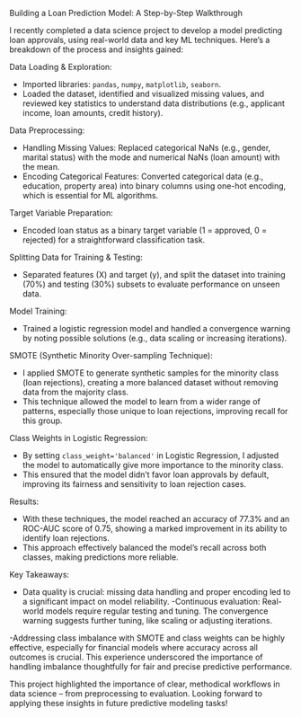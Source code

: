 Building a Loan Prediction Model: A Step-by-Step Walkthrough

I recently completed a data science project to develop a model predicting loan approvals, using real-world data and key ML techniques. Here’s a breakdown of the process and insights gained:

Data Loading & Exploration:
   - Imported libraries: `pandas`, `numpy`, `matplotlib`, `seaborn`.
   - Loaded the dataset, identified and visualized missing values, and reviewed key statistics to understand data distributions (e.g., applicant income, loan amounts, credit history).

Data Preprocessing:
   - Handling Missing Values: Replaced categorical NaNs (e.g., gender, marital status) with the mode and numerical NaNs (loan amount) with the mean.
   - Encoding Categorical Features: Converted categorical data (e.g., education, property area) into binary columns using one-hot encoding, which is essential for ML algorithms.

Target Variable Preparation:
   - Encoded loan status as a binary target variable (1 = approved, 0 = rejected) for a straightforward classification task.

Splitting Data for Training & Testing:
   - Separated features (X) and target (y), and split the dataset into training (70%) and testing (30%) subsets to evaluate performance on unseen data.

Model Training:
   - Trained a logistic regression model and handled a convergence warning by noting possible solutions (e.g., data scaling or increasing iterations).

SMOTE (Synthetic Minority Over-sampling Technique):
   - I applied SMOTE to generate synthetic samples for the minority class (loan rejections), creating a more balanced dataset without removing data from the majority class.
   - This technique allowed the model to learn from a wider range of patterns, especially those unique to loan rejections, improving recall for this group.

Class Weights in Logistic Regression:
   - By setting `class_weight='balanced'` in Logistic Regression, I adjusted the model to automatically give more importance to the minority class.
   - This ensured that the model didn’t favor loan approvals by default, improving its fairness and sensitivity to loan rejection cases.

Results:
   - With these techniques, the model reached an accuracy of 77.3% and an ROC-AUC score of 0.75, showing a marked improvement in its ability to identify loan rejections.
   - This approach effectively balanced the model’s recall across both classes, making predictions more reliable.

Key Takeaways:
   - Data quality is crucial: missing data handling and proper encoding led to a significant impact on model reliability.
   -Continuous evaluation: Real-world models require regular testing and tuning. The convergence warning suggests further tuning, like scaling or adjusting iterations.

   -Addressing class imbalance with SMOTE and class weights can be highly effective, especially for financial models where accuracy across all outcomes is crucial. This experience underscored the importance of handling imbalance thoughtfully for fair and precise predictive performance.

This project highlighted the importance of clear, methodical workflows in data science – from preprocessing to evaluation. Looking forward to applying these insights in future predictive modeling tasks!
